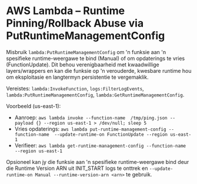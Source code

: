 # AWS Lambda – Runtime Pinning/Rollback Abuse via PutRuntimeManagementConfig

Misbruik `lambda:PutRuntimeManagementConfig` om 'n funksie aan 'n spesifieke runtime-weergawe te bind (Manual) of om opdaterings te vries (FunctionUpdate). Dit behou verenigbaarheid met kwaadwillige layers/wrappers en kan die funksie op 'n verouderde, kwesbare runtime hou om eksploitasie en langtermyn persistentie te vergemaklik.

Vereistes: `lambda:InvokeFunction`, `logs:FilterLogEvents`, `lambda:PutRuntimeManagementConfig`, `lambda:GetRuntimeManagementConfig`.

Voorbeeld (us-east-1):
- Aanroep: `aws lambda invoke --function-name  /tmp/ping.json --payload {} --region us-east-1 > /dev/null; sleep 5`
- Vries opdaterings: `aws lambda put-runtime-management-config --function-name  --update-runtime-on FunctionUpdate --region us-east-1`
- Verifieer: `aws lambda get-runtime-management-config --function-name  --region us-east-1`

Opsioneel kan jy die funksie aan 'n spesifieke runtime-weergawe bind deur die Runtime Version ARN uit INIT_START logs te onttrek en `--update-runtime-on Manual --runtime-version-arn <arn>` te gebruik.
